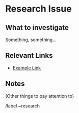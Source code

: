 # Research Issue

## What to investigate

Something, something...

## Relevant Links

- [Example Link](https://www.youtube.com/watch?v=dQw4w9WgXcQ)

## Notes

(Other things to pay attention to)

/label ~research
